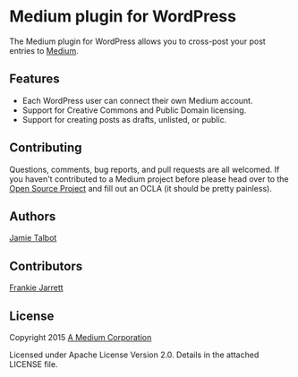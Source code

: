 # Medium plugin for WordPress

The Medium plugin for WordPress allows you to cross-post your post entries to [Medium](https://medium.com).

Features
--------

* Each WordPress user can connect their own Medium account.
* Support for Creative Commons and Public Domain licensing.
* Support for creating posts as drafts, unlisted, or public.

Contributing
------------

Questions, comments, bug reports, and pull requests are all welcomed. If you haven't contributed to a Medium project before please head over to the [Open Source Project](https://github.com/Medium/opensource#note-to-external-contributors) and fill out an OCLA (it should be pretty painless).

Authors
-------

[Jamie Talbot](https://github.com/majelbstoat)

Contributors
-------

[Frankie Jarrett](https://github.com/fjarrett)

License
-------

Copyright 2015 [A Medium Corporation](https://medium.com)

Licensed under Apache License Version 2.0.  Details in the attached LICENSE file.
